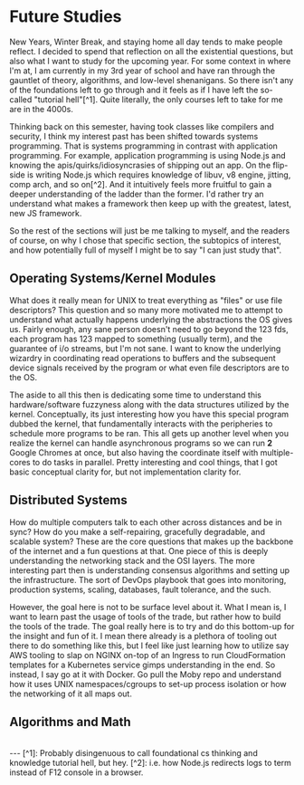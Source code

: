 # Future Studies

New Years, Winter Break, and staying home all day tends to make people reflect. I decided to spend that reflection on all the existential questions, but also what I want to study for the upcoming year. For some context in where I'm at, I am currently in my 3rd year of school and have ran through the gauntlet of theory, algorithms, and low-level shenanigans. So there isn't any of the foundations left to go through and it feels as if I have left the so-called "tutorial hell"[^1]. Quite literally, the only courses left to take for me are in the 4000s.

Thinking back on this semester, having took classes like compilers and security, I think my interest past has been shifted towards systems programming. That is systems programming in contrast with application programming. For example, application programming is using Node.js and knowing the apis/quirks/idiosyncrasies of shipping out an app. On the flip-side is writing Node.js which requires knowledge of libuv, v8 engine, jitting, comp arch, and so on[^2]. And it intuitively feels more fruitful to gain a deeper understanding of the ladder than the former. I'd rather try an understand what makes a framework then keep up with the greatest, latest, new JS framework.

So the rest of the sections will just be me talking to myself, and the readers of course, on why I chose that specific section, the subtopics of interest, and how potentially full of myself I might be to say "I can just study that".

## Operating Systems/Kernel Modules

What does it really mean for UNIX to treat everything as "files" or use file descriptors? This question and so many more motivated me to attempt to understand what actually happens underlying the abstractions the OS gives us. Fairly enough, any sane person doesn't need to go beyond the 123 fds, each program has 123 mapped to something (usually term), and the guarantee of i/o streams, but I'm not sane. I want to know the underlying wizardry in coordinating read operations to buffers and the subsequent device signals received by the program or what even file descriptors are to the OS.

The aside to all this then is dedicating some time to understand this hardware/software fuzzyness along with the data structures utilized by the kernel. Conceptually, its just interesting how you have this special program dubbed the kernel, that fundamentally interacts with the peripheries to schedule more programs to be ran. This all gets up another level when you realize the kernel can handle asynchronous programs so we can run **2** Google Chromes at once, but also having the coordinate itself with multiple-cores to do tasks in parallel. Pretty interesting and cool things, that I got basic conceptual clarity for, but not implementation clarity for.

## Distributed Systems

How do multiple computers talk to each other across distances and be in sync? How do you make a self-repairing, gracefully degradable, and scalable system? These are the core questions that makes up the backbone of the internet and a fun questions at that. One piece of this is deeply understanding the networking stack and the OSI layers. The more interesting part then is understanding consensus algorithms and setting up the infrastructure. The sort of DevOps playbook that goes into monitoring, production systems, scaling, databases, fault tolerance, and the such.

However, the goal here is not to be surface level about it. What I mean is, I want to learn past the usage of tools of the trade, but rather how to build the tools of the trade. The goal really here is to try and do this bottom-up for the insight and fun of it. I mean there already is a plethora of tooling out there to do something like this, but I feel like just learning how to utilize say AWS tooling to slap on NGINX on-top of an Ingress to run CloudFormation templates for a Kubernetes service gimps understanding in the end. So instead, I say go at it with Docker. Go pull the Moby repo and understand how it uses UNIX namespaces/cgroups to set-up process isolation or how the networking of it all maps out.

## Algorithms and Math

<br/>
---
[^1]: Probably disingenuous to call foundational cs thinking and knowledge tutorial hell, but hey.
[^2]: i.e. how Node.js redirects logs to term instead of F12 console in a browser.

